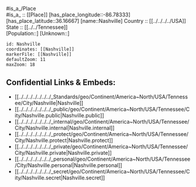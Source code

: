 ﻿---
location: [36.16667,-86.78333] 
mapzoom: [7,12] 
mapmarker: city 
type: City
tags:
- geo/City


SpocWebEntityId: 36108
isDeleted: false
confidential: public

---
#is_a_/Place  
#is_a_ :: [[Place]] 
[has_place_longitude::-86.78333] 
[has_place_latitude::36.16667] 
[name::Nashville] 
Country :: [[../../../../USA]]  
State :: [[../../Tennessee]]  
[Population::] 
[Unknown::] 


```leaflet
id: Nashville
coordinates: [[Nashville]] 
markerFile: [[Nashville]] 
defaultZoom: 11 
maxZoom: 18
```


## Confidential Links & Embeds: 
- [[../../../../../../../_Standards/geo/Continent/America~North/USA/Tennessee/City/Nashville|Nashville]] 
- [[../../../../../../../_public/geo/Continent/America~North/USA/Tennessee/City/Nashville.public|Nashville.public]] 
- [[../../../../../../../_internal/geo/Continent/America~North/USA/Tennessee/City/Nashville.internal|Nashville.internal]] 
- [[../../../../../../../_protect/geo/Continent/America~North/USA/Tennessee/City/Nashville.protect|Nashville.protect]] 
- [[../../../../../../../_private/geo/Continent/America~North/USA/Tennessee/City/Nashville.private|Nashville.private]] 
- [[../../../../../../../_personal/geo/Continent/America~North/USA/Tennessee/City/Nashville.personal|Nashville.personal]] 
- [[../../../../../../../_secret/geo/Continent/America~North/USA/Tennessee/City/Nashville.secret|Nashville.secret]] 
